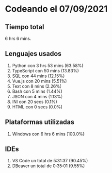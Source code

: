 # Codeando el 07/09/2021

## Tiempo total
6 hrs 6 mins.

## Lenguajes usados
1. Python con 3 hrs 53 mins (63.58%)
1. TypeScript con 50 mins (13.83%)
1. SQL con 44 mins (12.15%)
1. Vue.js con 20 mins (5.51%)
1. Text con 8 mins (2.26%)
1. Bash con 5 mins (1.44%)
1. JSON con 4 mins (1.13%)
1. INI con 20 secs (0.1%)
1. HTML con 0 secs (0.0%)

## Plataformas utilizadas
1. Windows con 6 hrs 6 mins (100.0%)

## IDEs
1. VS Code un total de 5:31:37 (90.45%)
1. DBeaver un total de 0:35:01 (9.55%)
